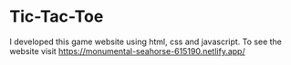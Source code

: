 # Tic-Tac-Toe
I developed this game website using html, css and javascript. To see the website visit https://monumental-seahorse-615190.netlify.app/
